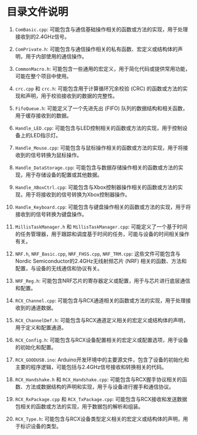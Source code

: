 # 目录文件说明

1. `ComBasic.cpp`: 可能包含与通信基础操作相关的函数或方法的实现，用于处理接收到的2.4GHz信号。

2. `ComPrivate.h`: 可能包含与通信操作相关的私有函数、宏定义或结构体的声明，用于内部使用的通信操作。

3. `CommonMacro.h`: 可能包含一些通用的宏定义，用于简化代码或提供常用功能，可能在整个项目中使用。

4. `crc.cpp` 和 `crc.h`: 可能包含用于计算循环冗余校验 (CRC) 的函数或方法的实现和声明，用于校验接收到的数据的完整性。

5. `FifoQueue.h`: 可能定义了一个先进先出 (FIFO) 队列的数据结构和相关函数，用于缓存接收到的数据。

6. `Handle_LED.cpp`: 可能包含与LED控制相关的函数或方法的实现，用于控制设备上的LED指示灯。

7. `Handle_Mouse.cpp`: 可能包含与鼠标操作相关的函数或方法的实现，用于将接收到的信号转换为鼠标操作。

8. `Handle_DataStorage.cpp`: 可能包含与数据存储操作相关的函数或方法的实现，用于存储设备的配置或其他数据。

9. `Handle_XBoxCtrl.cpp`: 可能包含与Xbox控制器操作相关的函数或方法的实现，用于将接收到的信号转换为Xbox控制器操作。

10. `Handle_Keyboard.cpp`: 可能包含与键盘操作相关的函数或方法的实现，用于将接收到的信号转换为键盘操作。

11. `MillisTaskManager.h` 和 `MillisTaskManager.cpp`: 可能定义了一个基于时间的任务管理器，用于跟踪和调度基于时间的任务，可能与设备的时间相关操作有关。

12. `NRF.h`, `NRF_Basic.cpp`, `NRF_FHSS.cpp`, `NRF_TRM.cpp`: 这些文件可能包含与Nordic Semiconductor的2.4GHz无线射频芯片 (NRF) 相关的函数、方法和配置，与设备的无线通信和协议有关。

13. `NRF_Reg.h`: 可能包含NRF芯片的寄存器定义或配置，用于与芯片进行底层通信和配置。

14. `RCX_Channel.cpp`: 可能包含与RCX通道相关的函数或方法的实现，用于处理接收到的通道数据。

15. `RCX_ChannelDef.h`: 可能包含与RCX通道定义相关的宏定义或结构体的声明，用于定义和配置通道。

16. `RCX_Config.h`: 可能包含与RCX设备配置相关的宏定义或配置选项，用于设备的初始化和配置。

17. `RCX_GOODUSB.ino`: Arduino开发环境中的主要源文件，包含了设备的初始化和主要的程序逻辑，可能包括与2.4GHz信号接收和转换相关的代码。

18. `RCX_Handshake.h` 和 `RCX_Handshake.cpp`: 可能包含与RCX握手协议相关的函数、方法或数据结构的声明和实现，用于与设备进行握手和通信协议。

19. `RCX_RxPackage.cpp` 和 `RCX_TxPackage.cpp`: 可能包含与RCX接收和发送数据包相关的函数或方法的实现，用于数据包的解析和组装。

20. `RCX_Type.h`: 可能包含与RCX设备类型定义相关的宏定义或结构体的声明，用于标识设备的类型。
